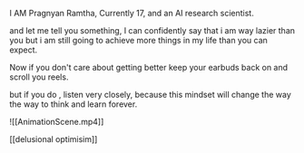 

I AM Pragnyan Ramtha, Currently 17, and an AI research scientist.

and let me tell you something, I can confidently say that i am way lazier than you but i am still going to achieve more things in my life than you can expect.   

Now if you don't care about getting better keep your earbuds back on and scroll you reels. 

but if you do , listen very closely, because this mindset will change the way the way to think and learn forever.

![[AnimationScene.mp4]]  


[[delusional optimisim]]
